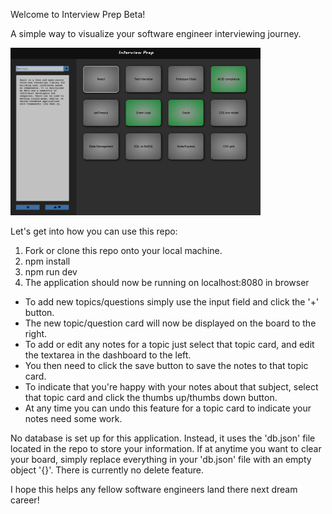 Welcome to Interview Prep Beta!

A simple way to visualize your software engineer interviewing journey.

<img alt='interview prep application' src='public/InterviewPrep.png' width='400px'>

Let's get into how you can use this repo:

1. Fork or clone this repo onto your local machine.
2. npm install
3. npm run dev
4. The application should now be running on localhost:8080 in browser

- To add new topics/questions simply use the input field and click the '+' button.
- The new topic/question card will now be displayed on the board to the right.
- To add or edit any notes for a topic just select that topic card, and edit the textarea in the dashboard to the left.
- You then need to click the save button to save the notes to that topic card.
- To indicate that you're happy with your notes about that subject, select that topic card and click the thumbs up/thumbs down button.
- At any time you can undo this feature for a topic card to indicate your notes need some work.

No database is set up for this application. Instead, it uses the 'db.json' file located in the repo to store your information.
If at anytime you want to clear your board, simply replace everything in your 'db.json' file with an empty object '{}'.
There is currently no delete feature.


I hope this helps any fellow software engineers land there next dream career!
